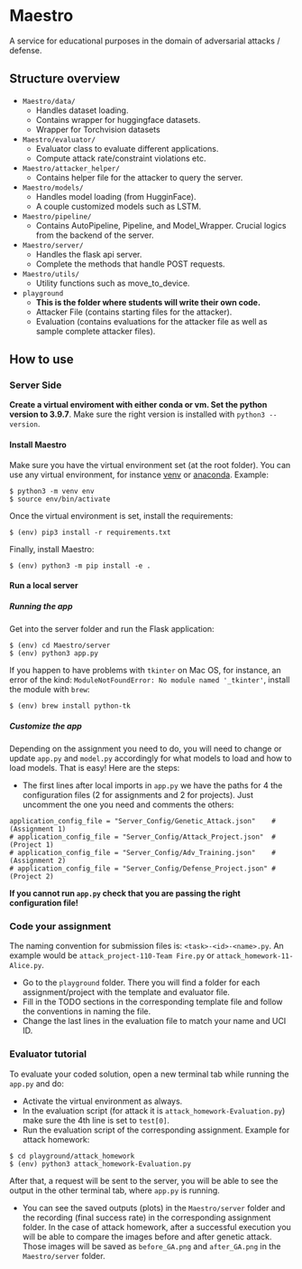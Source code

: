 # Maestro

A service for educational purposes in the domain of adversarial attacks / defense.

## Structure overview

-   `Maestro/data/`
	-   Handles dataset loading.
	-   Contains wrapper for huggingface datasets.
	-   Wrapper for Torchvision datasets
-   `Maestro/evaluator/`
	-   Evaluator class to evaluate different applications.
	-   Compute attack rate/constraint violations etc.
-   `Maestro/attacker_helper/`
	-   Contains helper file for the attacker to query the server.
-   `Maestro/models/`
	-   Handles model loading (from HugginFace).
	-   A couple customized models such as LSTM.
-   `Maestro/pipeline/`
	-   Contains AutoPipeline, Pipeline, and Model_Wrapper. Crucial logics from the backend of the server.
-   `Maestro/server/`
	-   Handles the flask api server.
	-   Complete the methods that handle POST requests.
-   `Maestro/utils/`
	- Utility functions such as move_to_device.
-   `playground`
	-   **This is the folder where students will write their own code.**
	-   Attacker File (contains starting files for the attacker).
	-   Evaluation (contains evaluations for the attacker file as well as sample complete attacker files).

## How to use
### Server Side
**Create a virtual enviroment with either conda or vm. Set the python version to 3.9.7**. Make sure the right version is installed with `python3 --version`.

#### Install Maestro
Make sure you have the virtual environment set (at the root folder). You can use any virtual environment, for instance [venv](https://docs.python.org/3/tutorial/venv.html) or [anaconda](https://docs.anaconda.com/anaconda/install/index.html). Example:
```
$ python3 -m venv env
$ source env/bin/activate
``` 
Once the virtual environment is set, install the requirements:
```
$ (env) pip3 install -r requirements.txt
```
Finally, install Maestro:
```
$ (env) python3 -m pip install -e .
```

#### Run a local server
##### Running the app
Get into the server folder and run the Flask application:
```
$ (env) cd Maestro/server
$ (env) python3 app.py
```
If you happen to have problems with `tkinter` on Mac OS, for instance, an error of the kind: `ModuleNotFoundError: No module named '_tkinter'`, install the module with `brew`:
```
$ (env) brew install python-tk
```

##### Customize the app
Depending on the assignment you need to do, you will need to change or update `app.py` and `model.py` accordingly for what models to load and how to load models. That is easy! Here are the steps:

- The first lines after local imports in `app.py` we have the paths for 4 the configuration files (2 for assignments and 2 for projects). Just uncomment the one you need and comments the others:
```
application_config_file = "Server_Config/Genetic_Attack.json"    # (Assignment 1)
# application_config_file = "Server_Config/Attack_Project.json"  # (Project 1)
# application_config_file = "Server_Config/Adv_Training.json"    # (Assignment 2)
# application_config_file = "Server_Config/Defense_Project.json" # (Project 2)
```
**If you cannot run `app.py` check that you are passing the right configuration file!**

### Code your assignment
The naming convention for submission files is: `<task>-<id>-<name>.py`. An example would be `attack_project-110-Team Fire.py` or `attack_homework-11-Alice.py`. 
- Go to the `playground` folder. There you will find a folder for each assignment/project with the template and evaluator file.
- Fill in the TODO sections in the corresponding template file and follow the conventions in naming the file.
- Change the last lines in the evaluation file to match your name and UCI ID.

### Evaluator tutorial
To evaluate your coded solution, open a new terminal tab while running the `app.py` and do:
- Activate the virtual environment as always.
- In the evaluation script (for attack it is `attack_homework-Evaluation.py`) make sure the 4th line is set to `test[0]`.
- Run the evaluation script of the corresponding assignment. Example for attack homework:
```
$ cd playground/attack_homework
$ (env) python3 attack_homework-Evaluation.py
```
After that, a request will be sent to the server, you will be able to see the output in the other terminal tab, where `app.py` is running.
- You can see the saved outputs (plots) in the `Maestro/server` folder and the recording (final success rate) in the corresponding assignment folder. In the case of attack homework, after a successful execution you will be able to compare the images before and after genetic attack. Those images will be saved as `before_GA.png` and `after_GA.png` in the `Maestro/server` folder. 
